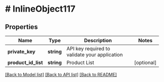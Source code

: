 # # InlineObject117

## Properties

Name | Type | Description | Notes
------------ | ------------- | ------------- | -------------
**private_key** | **string** | API key required to validate your application |
**product_id_list** | **string** | Product List | [optional]

[[Back to Model list]](../../README.md#models) [[Back to API list]](../../README.md#endpoints) [[Back to README]](../../README.md)
